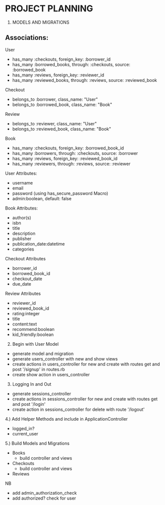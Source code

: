 # PROJECT PLANNING

1) MODELS AND MIGRATIONS   

## Associations:
User
* has_many :checkouts, foreign_key: :borrower_id
* has_many :borrowed_books, through: :checkouts, source: :borrowed_book
* has_many :reviews, foreign_key: :reviewer_id
* has_many :reviewed_books, through: :reviews, source: :reviewed_book

Checkout
* belongs_to :borrower, class_name: "User"
* belongs_to :borrowed_book, class_name: "Book"

Review
* belongs_to :reviewer, class_name: "User"
* belongs_to :reviewed_book, class_name: "Book"

Book
* has_many :checkouts, foreign_key: :borrowed_book_id
* has_many :borrowers, through: :checkouts, source: :borrower
* has_many :reviews, foreign_key: :reviewed_book_id
* has_many :reviewers, through: :reviews, source: :reviewer

User Attributes:
* username
* email
* password (using has_secure_password Macro)
* admin:boolean, default: false

Book Attributes:
* author(s)
* isbn
* title
* description
* publisher
* publication_date:datetime
* categories

Checkout Attributes
* borrower_id
* borrowed_book_id
* checkout_date
* due_date

Review Attributes
* reviewer_id
* reviewed_book_id
* rating:integer
* title
* content:text
* recommend:boolean
* kid_friendly:boolean

2) Begin with User Model
- generate model and migration
- generate users_controller with new and show views 
- create actions in users_controller for new and create with routes get and post '/signup' in routes.rb
- create show action in users_controller

3) Logging In and Out
- generate sessions_controller
- create actions in sessions_controller for new and create with routes get and post '/login' 
- create action in sessions_controller for delete with route '/logout'

4.) Add Helper Methods and include in ApplicationController
- logged_in?
- current_user

5.) Build Models and Migrations
- Books
    - build controller and views
- Checkouts
    - build controller and views
- Reviews



NB
- add admin_authorization_check
- add authorized? check for user


